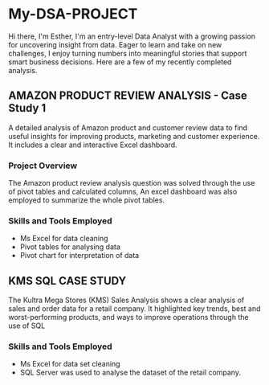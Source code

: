 # My-DSA-PROJECT

Hi there, I'm Esther, I'm an entry-level Data Analyst with a growing passion for uncovering insight from data. Eager to learn and take on new challenges, I enjoy turning numbers into meaningful stories that support smart business decisions. Here are a few of my recently completed analysis.
## AMAZON PRODUCT REVIEW ANALYSIS - Case Study 1
A detailed analysis of Amazon product and customer review data to find useful insights for improving products, marketing and customer experience. It includes a clear and interactive Excel dashboard.
### Project Overview
 The Amazon product review analysis question was solved through the use of pivot tables and calculated columns, An excel dashboard was also employed to summarize the whole pivot tables.

 ### Skills and Tools Employed
 - Ms Excel for data cleaning
- Pivot tables for analysing data
- Pivot chart for interpretation of data
 
## KMS SQL CASE STUDY

The Kultra Mega Stores (KMS) Sales Analysis shows a clear analysis of sales and order data for a retail company. It highlighted key trends, best and worst-performing products, and ways to improve operations through the use of SQL

### Skills and Tools Employed
- Ms Excel for data set cleaning
- SQL Server was used to analyse the dataset of the retail company.
